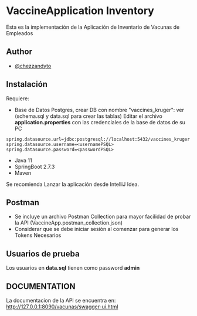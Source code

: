 # VaccineApplication Inventory

Esta es la implementación de la Aplicación de Inventario de Vacunas de Empleados




## Author

- [@chezzandyto](https://www.github.com/chezzandyto)



## Instalación

Requiere:
- Base de Datos Postgres, crear DB con nombre "vaccines_kruger": ver (schema.sql y data.sql para crear las tablas)
  Editar el archivo **application.properties** con las credenciales de la base de datos de su PC

```
spring.datasource.url=jdbc:postgresql://localhost:5432/vaccines_kruger
spring.datasource.username=<usernamePSQL>
spring.datasource.password=<passwordPSQL>
```
- Java 11
- SpringBoot 2.7.3
- Maven

Se recomienda Lanzar la aplicación desde IntelliJ Idea.

## Postman
- Se incluye un archivo Postman Collection para mayor facilidad de probar la API (VaccineApp.postman_collection.json)
- Considerar que se debe iniciar sesión al comenzar para generar los Tokens Necesarios

## Usuarios de prueba
Los usuarios en **data.sql** tienen como password **admin**

## DOCUMENTATION
La documentacion de la API se encuentra en: http://127.0.0.1:8090/vacunas/swagger-ui.html